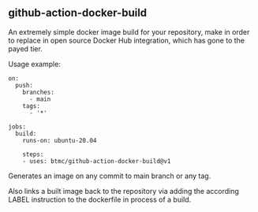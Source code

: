 ## github-action-docker-build

An extremely simple docker image build for your repository, make in order to replace in open source Docker Hub integration, which has gone to the payed tier.

Usage example:

```
on:
  push:
    branches:
      - main
    tags:
      - '*'

jobs:
  build:
    runs-on: ubuntu-20.04

    steps:
    - uses: btmc/github-action-docker-build@v1
```

Generates an image on any commit to main branch or any tag.

Also links a built image back to the repository via adding the according LABEL instruction to the dockerfile in process of a build.
